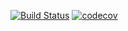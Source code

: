[![Build Status](https://app.travis-ci.com/MikhailPushkarev25/TODO.svg?branch=master)](https://app.travis-ci.com/MikhailPushkarev25/TODO)
[![codecov](https://codecov.io/gh/MikhailPushkarev25/TODO/branch/master/graph/badge.svg?token=1zXBEv7ZG9)](https://codecov.io/gh/MikhailPushkarev25/TODO)


